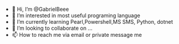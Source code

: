 - 👋 Hi, I’m @GabrielBeee
- 👀 I’m interested in most useful programing language
- 🌱 I’m currently learning Pearl,Powershell,MS SMS, Python, dotnet
- 💞️ I’m looking to collaborate on ...
- 📫 How to reach me via email or private message me

<!---
GabrielBeee/GabrielBeee is a ✨ special ✨ repository because its `README.md` (this file) appears on your GitHub profile.
You can click the Preview link to take a look at your changes.
--->
